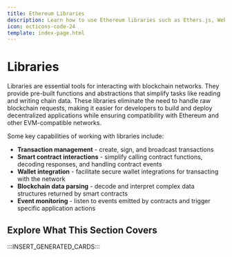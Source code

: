 ```yaml
---
title: Ethereum Libraries
description: Learn how to use Ethereum libraries such as Ethers.js, Web3.js, or Web3.py to send transactions or deploy contracts on your Tanssi EVM network.
icon: octicons-code-24
template: index-page.html
---
```


# Libraries

Libraries are essential tools for interacting with blockchain networks. They provide pre-built functions and abstractions that simplify tasks like reading and writing chain data. These libraries eliminate the need to handle raw blockchain requests, making it easier for developers to build and deploy decentralized applications while ensuring compatibility with Ethereum and other EVM-compatible networks.

Some key capabilities of working with libraries include:

- **Transaction management** - create, sign, and broadcast transactions
- **Smart contract interactions** - simplify calling contract functions, decoding responses, and handling contract events
- **Wallet integration** - facilitate secure wallet integrations for transacting with the network
- **Blockchain data parsing** - decode and interpret complex data structures returned by smart contracts
- **Event monitoring** - listen to events emitted by contracts and trigger specific application actions

## Explore What This Section Covers

:::INSERT_GENERATED_CARDS:::
